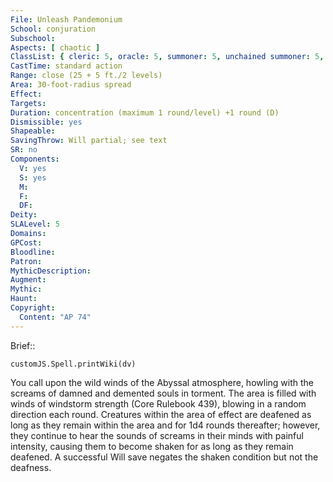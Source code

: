 ```yaml
---
File: Unleash Pandemonium
School: conjuration
Subschool: 
Aspects: [ chaotic ]
ClassList: { cleric: 5, oracle: 5, summoner: 5, unchained summoner: 5, witch: 5 }
CastTime: standard action
Range: close (25 + 5 ft./2 levels)
Area: 30-foot-radius spread
Effect: 
Targets: 
Duration: concentration (maximum 1 round/level) +1 round (D)
Dismissible: yes
Shapeable: 
SavingThrow: Will partial; see text
SR: no
Components:
  V: yes
  S: yes
  M: 
  F: 
  DF: 
Deity: 
SLALevel: 5
Domains: 
GPCost: 
Bloodline: 
Patron: 
MythicDescription: 
Augment: 
Mythic: 
Haunt: 
Copyright:
  Content: "AP 74"
---
```

Brief:: 

```dataviewjs
customJS.Spell.printWiki(dv)
```

You call upon the wild winds of the Abyssal atmosphere, howling with the screams of damned and demented souls in torment. The area is filled with winds of windstorm strength (Core Rulebook 439), blowing in a random direction each round. Creatures within the area of effect are deafened as long as they remain within the area and for 1d4 rounds thereafter; however, they continue to hear the sounds of screams in their minds with painful intensity, causing them to become shaken for as long as they remain deafened. A successful Will save negates the shaken condition but not the deafness.
